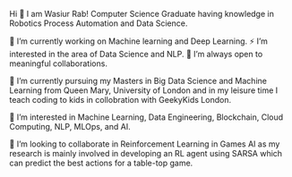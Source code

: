 Hi 👋 I am Wasiur Rab!
Computer Science Graduate having knowledge in Robotics Process Automation and Data Science.

🔭 I’m currently working on Machine learning and Deep Learning.
⚡ I’m interested in the area of Data Science and NLP.
👯 I’m always open to meaningful collaborations.

🌱 I’m currently pursuing my Masters in Big Data Science and Machine Learning from Queen Mary, University of London and in my leisure time I teach coding to kids in collobration with GeekyKids London.

👀 I’m interested in Machine Learning, Data Engineering, Blockchain, Cloud Computing, NLP, MLOps, and AI.

💞️ I’m looking to collaborate in Reinforcement Learning in Games AI as my research is mainly involved in developing an RL agent using SARSA which can predict the best actions for a table-top game.
